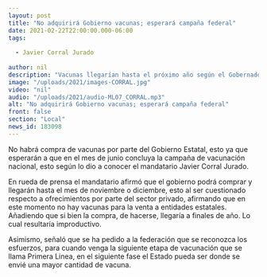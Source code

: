 ```yaml
---
layout: post
title: "No adquirirá Gobierno vacunas; esperará campaña federal"
date: 2021-02-22T22:00:00.000-06:00
tags:
  
  - Javier Corral Jurado
  
author: nil
description: "Vacunas llegarían hasta el próximo año según el Gobernador de Chihuahua."
image: "/uploads/2021/images-CORRAL.jpg"
video: "nil"
audio: "/uploads/2021/audio-ML07_CORRAL.mp3"
alt: "No adquirirá Gobierno vacunas; esperará campaña federal"
front: false
section: "Local"
news_id: 183098
---
```


No habrá compra de vacunas por parte del Gobierno Estatal, esto ya que esperarán a que en el mes de junio concluya la campaña de vacunación nacional, esto según lo dio a conocer el mandatario Javier Corral Jurado.

En rueda de prensa el mandatario afirmó que el gobierno podrá comprar y llegarán hasta el mes de noviembre o diciembre, esto al ser cuestionado respecto a ofrecimientos por parte del sector privado, afirmando que en este momento no hay vacunas para la venta a entidades estatales. Añadiendo que si bien la compra, de hacerse, llegaría a finales de año. Lo cual resultaría improductivo.

Asimismo, señaló que se ha pedido a la federación que se reconozca los esfuerzos, para cuando venga la siguiente etapa de vacunación que se llama Primera Linea, en el siguiente fase el Estado pueda ser donde se envié una mayor cantidad de vacuna.
